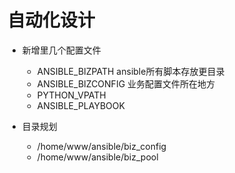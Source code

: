 自动化设计
====================
* 新增里几个配置文件
  * ANSIBLE_BIZPATH  ansible所有脚本存放更目录
  * ANSIBLE_BIZCONFIG  业务配置文件所在地方
  * PYTHON_VPATH
  * ANSIBLE_PLAYBOOK

* 目录规划
  * /home/www/ansible/biz_config
  * /home/www/ansible/biz_pool